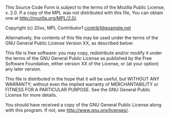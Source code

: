 This Source Code Form is subject to the terms of the Mozilla Public
License, v. 2.0. If a copy of the MPL was not distributed with this file,
You can obtain one at http://mozilla.org/MPL/2.0/.

Copyright (c) 20xx, MPL Contributor1 contrib1@example.net

Alternatively, the contents of this file may be used under the terms
of the GNU General Public License Version XX, as described below:

This file is free software: you may copy, redistribute and/or modify
it under the terms of the GNU General Public License as published by the
Free Software Foundation, either version XX of the License, or (at your
option) any later version.

This file is distributed in the hope that it will be useful, but
WITHOUT ANY WARRANTY; without even the implied warranty of
MERCHANTABILITY or FITNESS FOR A PARTICULAR PURPOSE. See the GNU General
Public License for more details.

You should have received a copy of the GNU General Public License
along with this program. If not, see http://www.gnu.org/licenses/.
